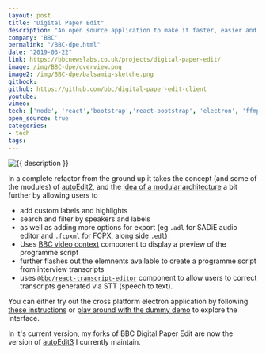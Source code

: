 ```yaml
---
layout: post
title: "Digital Paper Edit"
description: "An open source application to make it faster, easier and more accessible to edit audio and video interviews using automatically generated transcriptions form STT service."
company: 'BBC'
permalink: "/BBC-dpe.html"
date: "2019-03-22"
link: https://bbcnewslabs.co.uk/projects/digital-paper-edit/
image: /img/BBC-dpe/overview.png
image2: /img/BBC-dpe/balsamiq-sketche.png
gitbook:  
github: https://github.com/bbc/digital-paper-edit-client
youtube: 
vimeo: 
tech: ['node', 'react','bootstrap','react-bootstrap', 'electron', 'ffmpeg', 'ffprobe','edl','adl','xml','express']
open_source: true
categories:
- tech
tags:
---
```


<div class="image-wrapper">
    <img src="{{ image2 }}" alt="{{ description }}" />
</div>

In a complete refactor from the ground up it takes the concept (and some of the modules) of [autoEdit2](/autoEdit2.html), and the [idea of a modular architecture](https://textav.gitbook.io/textav-event-2018/projects/autoedit-panel-for-adobe-cep-pietro) a bit further by allowing users to 
- add custom labels and highlights
- search and filter by speakers and labels
- as well as adding more options for export (eg `.adl` for SADiE audio editor and `.fcpxml` for FCPX, along side `.edl`)
- Uses [BBC video context](https://github.com/bbc/VideoContext) component to display a preview of the programme script
- further flashes out the elemnents available to create a programme script from interview transcripts
- uses [`@bbc/react-transcript-editor`](/BBC-transcript-editor.html) component to allow users to correct transcripts generated via STT (speech to text).


You can either try out the cross platform electron application by following [these instructions](https://github.com/bbc/digital-paper-edit-electron/blob/master/docs/guides/user-instructions.md) or [play around with the dummy demo](https://bbc.github.io/digital-paper-edit-client) to explore the interface.

<!-- <div class="image-wrapper">
    <img src="{{ image }}" alt="{{ description }}" />
</div> -->


<!-- Link to initial slide deck for the initial pitch ["What if creating an audio or video program was as simple as editing a word document?"](https://docs.google.com/presentation/d/1M6w8xNA5U4KtxQYrZ1gmPhBqwQbwMOnYavp3RV0HM4Q/edit?usp=sharing) -->


In it's current version, my forks of BBC Digital Paper Edit are now the version of [autoEdit3](https://autoEdit.io) I currently maintain. 